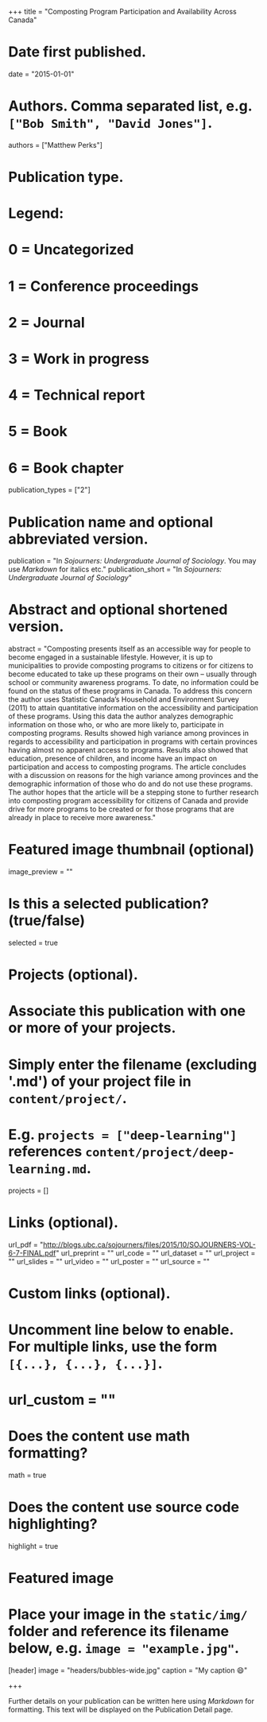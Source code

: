 +++
title = "Composting Program Participation and Availability Across Canada"

# Date first published.
date = "2015-01-01"

# Authors. Comma separated list, e.g. `["Bob Smith", "David Jones"]`.
authors = ["Matthew Perks"]

# Publication type.
# Legend:
# 0 = Uncategorized
# 1 = Conference proceedings
# 2 = Journal
# 3 = Work in progress
# 4 = Technical report
# 5 = Book
# 6 = Book chapter
publication_types = ["2"]

# Publication name and optional abbreviated version.
publication = "In *Sojourners: Undergraduate Journal of Sociology*. You may use *Markdown* for italics etc."
publication_short = "In *Sojourners: Undergraduate Journal of Sociology*"

# Abstract and optional shortened version.
abstract = "Composting presents itself as an accessible way for people to become engaged in a sustainable lifestyle. However, it is up to municipalities to provide composting programs to citizens or for citizens to become educated to take up these programs on their own – usually through school or community awareness programs. To date, no information could be found on the status of these programs in Canada. To address this concern the author uses Statistic Canada’s Household and Environment Survey (2011) to attain quantitative information on the accessibility and participation of these programs. Using this data the author analyzes demographic information on those who, or who are more likely to, participate in composting programs. Results showed high variance among provinces in regards to accessibility and participation in programs with certain provinces having almost no apparent access to programs. Results also showed that education, presence of children, and income have an impact on participation and access to composting programs. The article concludes with a discussion on reasons for the high variance among provinces and the demographic information of those who do and do not use these programs. The author hopes that the article will be a stepping stone to further research into composting program accessibility for citizens of Canada and provide drive for more programs to be created or for those programs that are already in place to receive more awareness."

# Featured image thumbnail (optional)
image_preview = ""

# Is this a selected publication? (true/false)
selected = true

# Projects (optional).
#   Associate this publication with one or more of your projects.
#   Simply enter the filename (excluding '.md') of your project file in `content/project/`.
#   E.g. `projects = ["deep-learning"]` references `content/project/deep-learning.md`.
projects = []

# Links (optional).
url_pdf = "http://blogs.ubc.ca/sojourners/files/2015/10/SOJOURNERS-VOL-6-7-FINAL.pdf"
url_preprint = ""
url_code = ""
url_dataset = ""
url_project = ""
url_slides = ""
url_video = ""
url_poster = ""
url_source = ""

# Custom links (optional).
#   Uncomment line below to enable. For multiple links, use the form `[{...}, {...}, {...}]`.
# url_custom = ""

# Does the content use math formatting?
math = true

# Does the content use source code highlighting?
highlight = true

# Featured image
# Place your image in the `static/img/` folder and reference its filename below, e.g. `image = "example.jpg"`.
[header]
image = "headers/bubbles-wide.jpg"
caption = "My caption 😄"

+++

Further details on your publication can be written here using *Markdown* for formatting. This text will be displayed on the Publication Detail page.
